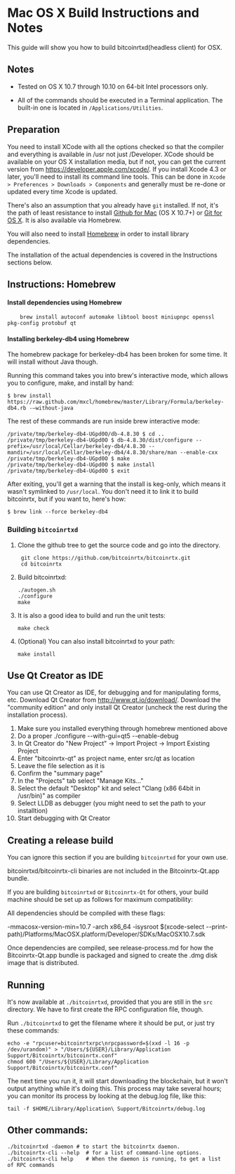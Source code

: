 Mac OS X Build Instructions and Notes
====================================
This guide will show you how to build bitcoinrtxd(headless client) for OSX.

Notes
-----

* Tested on OS X 10.7 through 10.10 on 64-bit Intel processors only.

* All of the commands should be executed in a Terminal application. The
built-in one is located in `/Applications/Utilities`.

Preparation
-----------

You need to install XCode with all the options checked so that the compiler
and everything is available in /usr not just /Developer. XCode should be
available on your OS X installation media, but if not, you can get the
current version from https://developer.apple.com/xcode/. If you install
Xcode 4.3 or later, you'll need to install its command line tools. This can
be done in `Xcode > Preferences > Downloads > Components` and generally must
be re-done or updated every time Xcode is updated.

There's also an assumption that you already have `git` installed. If
not, it's the path of least resistance to install [Github for Mac](https://mac.github.com/)
(OS X 10.7+) or
[Git for OS X](https://code.google.com/p/git-osx-installer/). It is also
available via Homebrew.

You will also need to install [Homebrew](http://brew.sh) in order to install library
dependencies.

The installation of the actual dependencies is covered in the Instructions
sections below.

Instructions: Homebrew
----------------------

#### Install dependencies using Homebrew

        brew install autoconf automake libtool boost miniupnpc openssl pkg-config protobuf qt

#### Installing berkeley-db4 using Homebrew

The homebrew package for berkeley-db4 has been broken for some time.  It will install without Java though.

Running this command takes you into brew's interactive mode, which allows you to configure, make, and install by hand:
```
$ brew install https://raw.github.com/mxcl/homebrew/master/Library/Formula/berkeley-db4.rb -–without-java 
```

The rest of these commands are run inside brew interactive mode:
```
/private/tmp/berkeley-db4-UGpd0O/db-4.8.30 $ cd ..
/private/tmp/berkeley-db4-UGpd0O $ db-4.8.30/dist/configure --prefix=/usr/local/Cellar/berkeley-db4/4.8.30 --mandir=/usr/local/Cellar/berkeley-db4/4.8.30/share/man --enable-cxx
/private/tmp/berkeley-db4-UGpd0O $ make
/private/tmp/berkeley-db4-UGpd0O $ make install
/private/tmp/berkeley-db4-UGpd0O $ exit
```

After exiting, you'll get a warning that the install is keg-only, which means it wasn't symlinked to `/usr/local`.  You don't need it to link it to build bitcoinrtx, but if you want to, here's how:

    $ brew link --force berkeley-db4


### Building `bitcoinrtxd`

1. Clone the github tree to get the source code and go into the directory.

        git clone https://github.com/bitcoinrtx/bitcoinrtx.git
        cd bitcoinrtx

2.  Build bitcoinrtxd:

        ./autogen.sh
        ./configure
        make

3.  It is also a good idea to build and run the unit tests:

        make check

4.  (Optional) You can also install bitcoinrtxd to your path:

        make install

Use Qt Creator as IDE
------------------------
You can use Qt Creator as IDE, for debugging and for manipulating forms, etc.
Download Qt Creator from http://www.qt.io/download/. Download the "community edition" and only install Qt Creator (uncheck the rest during the installation process).

1. Make sure you installed everything through homebrew mentioned above 
2. Do a proper ./configure --with-gui=qt5 --enable-debug
3. In Qt Creator do "New Project" -> Import Project -> Import Existing Project
4. Enter "bitcoinrtx-qt" as project name, enter src/qt as location
5. Leave the file selection as it is
6. Confirm the "summary page"
7. In the "Projects" tab select "Manage Kits..."
8. Select the default "Desktop" kit and select "Clang (x86 64bit in /usr/bin)" as compiler
9. Select LLDB as debugger (you might need to set the path to your installtion)
10. Start debugging with Qt Creator

Creating a release build
------------------------
You can ignore this section if you are building `bitcoinrtxd` for your own use.

bitcoinrtxd/bitcoinrtx-cli binaries are not included in the Bitcoinrtx-Qt.app bundle.

If you are building `bitcoinrtxd` or `Bitcoinrtx-Qt` for others, your build machine should be set up
as follows for maximum compatibility:

All dependencies should be compiled with these flags:

 -mmacosx-version-min=10.7
 -arch x86_64
 -isysroot $(xcode-select --print-path)/Platforms/MacOSX.platform/Developer/SDKs/MacOSX10.7.sdk

Once dependencies are compiled, see release-process.md for how the Bitcoinrtx-Qt.app
bundle is packaged and signed to create the .dmg disk image that is distributed.

Running
-------

It's now available at `./bitcoinrtxd`, provided that you are still in the `src`
directory. We have to first create the RPC configuration file, though.

Run `./bitcoinrtxd` to get the filename where it should be put, or just try these
commands:

    echo -e "rpcuser=bitcoinrtxrpc\nrpcpassword=$(xxd -l 16 -p /dev/urandom)" > "/Users/${USER}/Library/Application Support/Bitcoinrtx/bitcoinrtx.conf"
    chmod 600 "/Users/${USER}/Library/Application Support/Bitcoinrtx/bitcoinrtx.conf"

The next time you run it, it will start downloading the blockchain, but it won't
output anything while it's doing this. This process may take several hours;
you can monitor its process by looking at the debug.log file, like this:

    tail -f $HOME/Library/Application\ Support/Bitcoinrtx/debug.log

Other commands:
-------

    ./bitcoinrtxd -daemon # to start the bitcoinrtx daemon.
    ./bitcoinrtx-cli --help  # for a list of command-line options.
    ./bitcoinrtx-cli help    # When the daemon is running, to get a list of RPC commands
